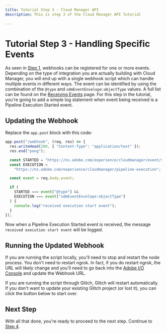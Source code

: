 ```yaml
---
title: Tutorial Step 3 - Cloud Manager API
description: This is step 3 of the Cloud Manager API Tutorial
 
---
```


# Tutorial Step 3 - Handling Specific Events

As seen in [Step 1](1-a-basic-webhook.md), webhooks can be registered for one or more events. Depending on the type of integration you are actually building with Cloud Manager, you will end up with a single webhook script which can handle multiple events in different ways. The event can be identified by using the combination of the `@type` and `xdmEventEnvelope:objectType` values. A full list can be found on the [Receiving Events](/guides/api-usage/receiving-events/) page. For this step in the tutorial, you're going to add a simple log statement when event being received is a Pipeline Execution Started event.

## Updating the Webhook

Replace the `app.post` block with this code:

```javascript
app.post("/webhook", (req, res) => {
  res.writeHead(200, { "Content-Type": "application/text" });
  res.end("pong");

  const STARTED = "https://ns.adobe.com/experience/cloudmanager/event/started";
  const EXECUTION =
    "https://ns.adobe.com/experience/cloudmanager/pipeline-execution";

  const event = req.body.event;

  if (
    STARTED === event["@type"] &&
    EXECUTION === event["xdmEventEnvelope:objectType"]
  ) {
    console.log("received execution start event");
  }
});
```

Now when a Pipeline Execution Started event is received, the message `received execution start event` will be logged.

## Running the Updated Webhook

If you are running the script locally, you'll need to stop and restart the node process. You don't need to restart ngrok. In fact, if you do restart ngrok, the URL will likely change and you'll need to go back into the <a href="https://console.adobe.io/integrations" target="_new">Adobe I/O Console</a> and update the Webhook URL.

If you are running the script through Glitch, Glitch will restart automatically. If you don't want to update your existing Glitch project (or lost it), you can click the button below to start over.

<Glitch projectName="adobe-cloudmanager-api-tutorial-step3" />

## Next Step

With all that done, you're ready to proceed to the next step. Continue to [Step 4](4-getting-an-access-token.md).
